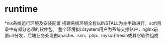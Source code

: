 runtime
=======

*nix系统运行环境及安装配置
搭建系统环境全程以INSTALL为主手动进行，soft目录中有部分必须的软件包。
整个环境拟以system用户为系统支撑账户，nginx前置url分发，后端业务处理由apache、svn、php、mysql和resin或其它软件组成
